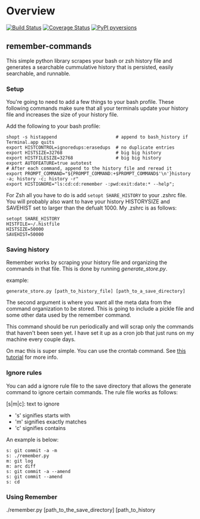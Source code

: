 # Overview

[![Build Status](https://travis-ci.org/behroozkhorashadi/remember-commands.svg?branch=master)](https://travis-ci.org/behroozkhorashadi/remember-commands)
[![Coverage Status](https://coveralls.io/repos/github/behroozkhorashadi/remember-commands/badge.svg?branch=master)](https://coveralls.io/github/behroozkhorashadi/remember-commands?branch=master)
[![PyPI pyversions](https://img.shields.io/pypi/pyversions/ansicolortags.svg)](https://pypi.python.org/pypi/ansicolortags/)

## remember-commands

This simple python library scrapes your bash or zsh history file and generates
a searchable cummulative history that is persisted, easily searchable,
and runnable.

### Setup

You're going to need to add a few things to your bash profile. These
following commands make sure that all your terminals update your history
file and increases the size of your history file.

Add the following to your bash profile:

    shopt -s histappend                      # append to bash_history if Terminal.app quits
    export HISTCONTROL=ignoredups:erasedups  # no duplicate entries
    export HISTSIZE=32768                    # big big history
    export HISTFILESIZE=32768                # big big history
    export AUTOFEATURE=true autotest
    # After each command, append to the history file and reread it
    export PROMPT_COMMAND="${PROMPT_COMMAND:+$PROMPT_COMMAND$'\n'}history -a; history -c; history -r"
    export HISTIGNORE="ls:cd:cd:remember -:pwd:exit:date:* --help";

For Zsh all you have to do is add `setopt SHARE_HISTORY` to your .zshrc
file. You will probably also want to have your history HISTORYSIZE and
SAVEHIST set to larger than the defualt 1000. My .zshrc is as follows:

    setopt SHARE_HISTORY
    HISTFILE=~/.histfile
    HISTSIZE=50000
    SAVEHIST=50000

### Saving history

Remember works by scraping your history file and organizing the commands
in that file. This is done by running *generate\_store.py*.

example:

    generate_store.py [path_to_history_file] [path_to_a_save_directory]

The second argument is where you want all the meta data from the command
organization to be stored. This is going to include a pickle file and
some other data used by the remember command.

This command should be run periodically and will scrap only the commands
that haven't been seen yet. I have set it up as a cron job that just
runs on my machine every couple days.

On mac this is super simple. You can use the crontab command. See [this
tutorial](http://www.techradar.com/how-to/computing/apple/terminal-101-creating-cron-jobs-1305651)
for more info.

### Ignore rules

You can add a ignore rule file to the save directory that allows the
generate command to ignore certain commands. The rule file works as
follows:

\[s|m|c\]: text to ignore

  - 's' signifies starts with
  - 'm' signifies exactly matches
  - 'c' signifies contains

An example is below:

    s: git commit -a -m
    s: ./remember.py
    m: git log
    m: arc diff
    s: git commit -a --amend
    s: git commit --amend
    s: cd

### Using Remember

./remember.py \[path\_to\_the\_save\_directory\] \[path\_to\_history
